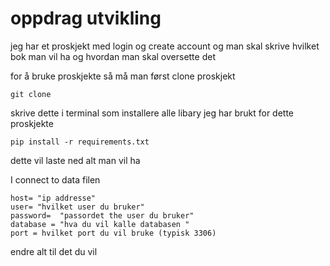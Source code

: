 # oppdrag utvikling 
jeg har et proskjekt med login og create account og man skal skrive hvilket bok man vil ha og hvordan man skal oversette det

for å bruke proskjekte så må man først clone proskjekt

`git clone`

skrive dette i terminal som installere alle libary jeg har brukt for dette proskjekte

`pip install -r requirements.txt`

dette vil laste ned alt man vil ha 

I connect to data filen 

```
host= "ip addresse"
user= "hvilket user du bruker"
password=  "passordet the user du bruker" 
database = "hva du vil kalle databasen "
port = hvilket port du vil bruke (typisk 3306)
```

endre alt til det du vil






